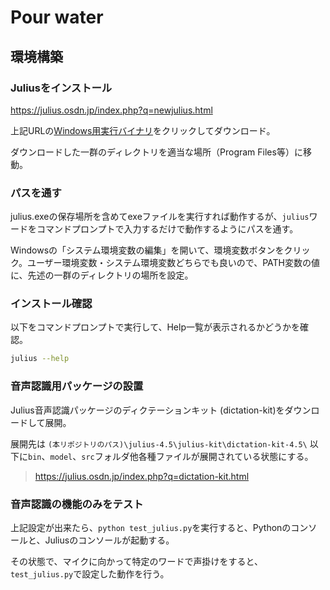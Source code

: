 # Pour water

## 環境構築

### Juliusをインストール

https://julius.osdn.jp/index.php?q=newjulius.html

上記URLの[Windows用実行バイナリ](https://github.com/julius-speech/julius/releases/download/v4.5/julius-4.5-win32bin.zip)をクリックしてダウンロード。

ダウンロードした一群のディレクトリを適当な場所（Program Files等）に移動。

### パスを通す

julius.exeの保存場所を含めてexeファイルを実行すれば動作するが、`julius`ワードをコマンドプロンプトで入力するだけで動作するようにパスを通す。

Windowsの「システム環境変数の編集」を開いて、環境変数ボタンをクリック。ユーザー環境変数・システム環境変数どちらでも良いので、PATH変数の値に、先述の一群のディレクトリの場所を設定。

### インストール確認

以下をコマンドプロンプトで実行して、Help一覧が表示されるかどうかを確認。

```bash
julius --help
```

### 音声認識用パッケージの設置

Julius音声認識パッケージのディクテーションキット (dictation-kit)をダウンロードして展開。

展開先は `(本リポジトリのパス)\julius-4.5\julius-kit\dictation-kit-4.5\` 以下に`bin`、`model`、`src`フォルダ他各種ファイルが展開されている状態にする。

> https://julius.osdn.jp/index.php?q=dictation-kit.html

### 音声認識の機能のみをテスト

上記設定が出来たら、`python test_julius.py`を実行すると、Pythonのコンソールと、Juliusのコンソールが起動する。

その状態で、マイクに向かって特定のワードで声掛けをすると、`test_julius.py`で設定した動作を行う。
